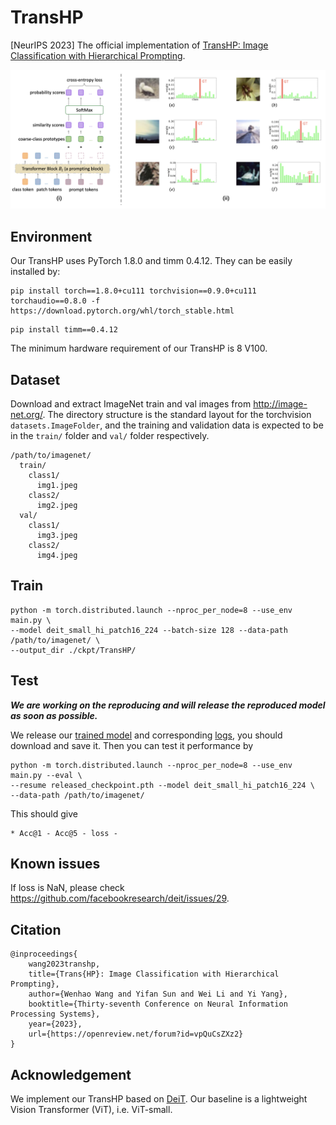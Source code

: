 # TransHP
[NeurIPS 2023] The official implementation of [TransHP: Image Classification with Hierarchical Prompting](https://arxiv.org/pdf/2304.06385.pdf).

![image](https://github.com/WangWenhao0716/TransHP/blob/main/demo.png)

## Environment
Our TransHP uses PyTorch 1.8.0 and timm 0.4.12. They can be easily installed by:
```
pip install torch==1.8.0+cu111 torchvision==0.9.0+cu111 torchaudio==0.8.0 -f https://download.pytorch.org/whl/torch_stable.html
```
```
pip install timm==0.4.12
```

The minimum hardware requirement of our TransHP is 8 V100. 

## Dataset
Download and extract ImageNet train and val images from http://image-net.org/. The directory structure is the standard layout for the torchvision ```datasets.ImageFolder```, and the training and validation data is expected to be in the ```train/``` folder and ```val/``` folder respectively.
```
/path/to/imagenet/
  train/
    class1/
      img1.jpeg
    class2/
      img2.jpeg
  val/
    class1/
      img3.jpeg
    class2/
      img4.jpeg
```


## Train
```
python -m torch.distributed.launch --nproc_per_node=8 --use_env main.py \
--model deit_small_hi_patch16_224 --batch-size 128 --data-path /path/to/imagenet/ \
--output_dir ./ckpt/TransHP/
```

## Test
***We are working on the reproducing and will release the reproduced model as soon as possible.***

We release our [trained model]() and corresponding [logs](), you should download and save it. Then you can test it performance by
```
python -m torch.distributed.launch --nproc_per_node=8 --use_env main.py --eval \
--resume released_checkpoint.pth --model deit_small_hi_patch16_224 \
--data-path /path/to/imagenet/
```

This should give
```
* Acc@1 - Acc@5 - loss -
```
## Known issues
If loss is NaN, please check https://github.com/facebookresearch/deit/issues/29.

## Citation
```
@inproceedings{
    wang2023transhp,
    title={Trans{HP}: Image Classification with Hierarchical Prompting},
    author={Wenhao Wang and Yifan Sun and Wei Li and Yi Yang},
    booktitle={Thirty-seventh Conference on Neural Information Processing Systems},
    year={2023},
    url={https://openreview.net/forum?id=vpQuCsZXz2}
}
```
## Acknowledgement
We implement our TransHP based on [DeiT](https://github.com/facebookresearch/deit/blob/main/README_deit.md). Our baseline is a lightweight Vision Transformer (ViT), i.e. ViT-small.


